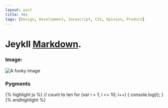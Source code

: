 ```yaml
---
layout: post
title: Yes
tags: [Design, Development, Javascript, CSS, Opinion, Product]
---
```


# Jeykll [Markdown](http://daringfireball.net/projects/markdown/syntax).

### Image:

![A funky image](/blog/img/TEST.png)

### Pygments

{% highlight js %}
// count to ten
for (var i = 1; i <= 10; i++) {
    console.log(i);
}
{% endhighlight %}
